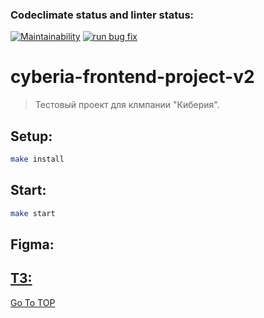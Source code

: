 ### Codeclimate status and linter status:

[![Maintainability](https://api.codeclimate.com/v1/badges/7c8b489d0debf2fa2995/maintainability)](https://codeclimate.com/github/Nikolos-S/cyberia-frontend-project-v2/maintainability)
[![run bug fix](https://github.com/Nikolos-S/cyberia-frontend-project-v2/actions/workflows/nodejs.yml/badge.svg)](https://github.com/Nikolos-S/cyberia-frontend-project-v2/actions/workflows/nodejs.yml)

# cyberia-frontend-project-v2

> Тестовый проект для клмпании "Киберия".

## Setup:

```sh
make install
```

## Start:

```sh
make start
```

## Figma:

 <a href="https://www.figma.com/file/6VPDtBvcMYrqqhvwZ0GIPV/%D0%A2%D0%B5%D1%81%D1%82%D0%BE%D0%B2%D0%BE%D0%B5-%D0%B4%D0%BB%D1%8F-%D1%84%D1%80%D0%BE%D0%BD%D1%82%D0%B5%D0%BD%D0%B4%D0%B5%D1%80%D0%BE%D0%B2?type=design&node-id=1-113&mode=design&t=XNb7CUpvm3z6v2rs-0" target="_blank">

## ТЗ:

 <a href="https://docs.google.com/document/d/1urEXBU6PZdbod7ZJnIweUqub24NNPE65Rnd48SMbRjU/edit" target="_blank">

[Go To TOP](#TOP)
